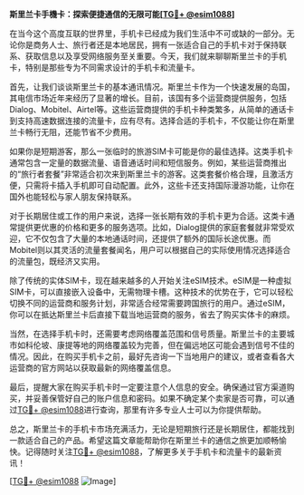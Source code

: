 **斯里兰卡手機卡：探索便捷通信的无限可能[[TG💪+ @esim1088](https://t.me/s/esim1088)]**

在当今这个高度互联的世界里，手机卡已经成为我们生活中不可或缺的一部分。无论你是商务人士、旅行者还是本地居民，拥有一张适合自己的手机卡对于保持联系、获取信息以及享受网络服务至关重要。今天，我们就来聊聊斯里兰卡的手机卡，特别是那些专为不同需求设计的手机卡和流量卡。

首先，让我们谈谈斯里兰卡的基本通讯情况。斯里兰卡作为一个快速发展的岛国，其电信市场近年来经历了显著的增长。目前，该国有多个运营商提供服务，包括Dialog、Mobitel、Airtel等。这些运营商提供的手机卡种类繁多，从简单的通话卡到支持高速数据连接的流量卡，应有尽有。选择合适的手机卡，不仅能让你在斯里兰卡畅行无阻，还能节省不少费用。

如果你是短期游客，那么一张临时的旅游SIM卡可能是你的最佳选择。这类手机卡通常包含一定量的数据流量、语音通话时间和短信服务。例如，某些运营商推出的“旅行者套餐”非常适合初次来到斯里兰卡的游客。这类套餐价格合理，且激活方便，只需将卡插入手机即可自动配置。此外，这些卡还支持国际漫游功能，让你在国外也能轻松与家人朋友保持联系。

对于长期居住或工作的用户来说，选择一张长期有效的手机卡更为合适。这类卡通常提供更优惠的价格和更多的服务选项。比如，Dialog提供的家庭套餐就非常受欢迎，它不仅包含了大量的本地通话时间，还提供了额外的国际长途优惠。而Mobitel则以其灵活的流量套餐闻名，用户可以根据自己的实际使用情况选择适合的流量包，既经济又实用。

除了传统的实体SIM卡，现在越来越多的人开始关注eSIM技术。eSIM是一种虚拟SIM卡，可以直接嵌入设备中，无需物理卡槽。这种技术的优势在于，它可以轻松切换不同的运营商和服务计划，非常适合经常需要跨国旅行的用户。通过eSIM，你可以在抵达斯里兰卡后直接下载当地运营商的服务，省去了购买实体卡的麻烦。

当然，在选择手机卡时，还需要考虑网络覆盖范围和信号质量。斯里兰卡的主要城市如科伦坡、康提等地的网络覆盖较为完善，但在偏远地区可能会遇到信号不佳的情况。因此，在购买手机卡之前，最好先咨询一下当地用户的建议，或者查看各大运营商的官方网站以获取最新的网络覆盖信息。

最后，提醒大家在购买手机卡时一定要注意个人信息的安全。确保通过官方渠道购买，并妥善保管好自己的账户信息和密码。如果不确定某个卖家是否可靠，可以通过[TG💪+ @esim1088](https://t.me/s/esim1088)进行查询，那里有许多专业人士可以为你提供帮助。

总之，斯里兰卡的手机卡市场充满活力，无论是短期旅行还是长期居住，都能找到一款适合自己的产品。希望这篇文章能帮助你在斯里兰卡的通信之旅更加顺畅愉快。记得随时关注[TG💪+ @esim1088](https://t.me/s/esim1088)，了解更多关于手机卡和流量卡的最新资讯！

[[TG💪+ @esim1088](https://t.me/s/esim1088) ![Image](https://i.postimg.cc/4NQfJmqS/Snipaste-2025-05-13-00-14-12.png)]